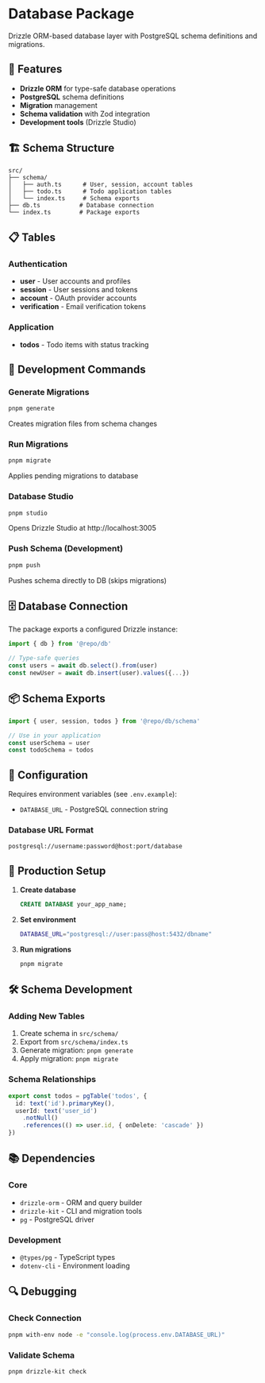 # Database Package

Drizzle ORM-based database layer with PostgreSQL schema definitions and migrations.

## 🚀 Features

- **Drizzle ORM** for type-safe database operations
- **PostgreSQL** schema definitions
- **Migration** management
- **Schema validation** with Zod integration
- **Development tools** (Drizzle Studio)

## 🏗️ Schema Structure

```
src/
├── schema/
│   ├── auth.ts      # User, session, account tables
│   ├── todo.ts      # Todo application tables  
│   └── index.ts     # Schema exports
├── db.ts           # Database connection
└── index.ts        # Package exports
```

## 📋 Tables

### Authentication
- **user** - User accounts and profiles
- **session** - User sessions and tokens
- **account** - OAuth provider accounts
- **verification** - Email verification tokens

### Application
- **todos** - Todo items with status tracking

## 🔧 Development Commands

### Generate Migrations
```bash
pnpm generate
```
Creates migration files from schema changes

### Run Migrations
```bash
pnpm migrate
```
Applies pending migrations to database

### Database Studio
```bash
pnpm studio
```
Opens Drizzle Studio at http://localhost:3005

### Push Schema (Development)
```bash
pnpm push
```
Pushes schema directly to DB (skips migrations)

## 🗄️ Database Connection

The package exports a configured Drizzle instance:

```typescript
import { db } from '@repo/db'

// Type-safe queries
const users = await db.select().from(user)
const newUser = await db.insert(user).values({...})
```

## 📦 Schema Exports

```typescript
import { user, session, todos } from '@repo/db/schema'

// Use in your application
const userSchema = user
const todoSchema = todos
```

## 🔧 Configuration

Requires environment variables (see `.env.example`):
- `DATABASE_URL` - PostgreSQL connection string

### Database URL Format
```
postgresql://username:password@host:port/database
```

## 🚀 Production Setup

1. **Create database**
   ```sql
   CREATE DATABASE your_app_name;
   ```

2. **Set environment**
   ```bash
   DATABASE_URL="postgresql://user:pass@host:5432/dbname"
   ```

3. **Run migrations**
   ```bash
   pnpm migrate
   ```

## 🛠️ Schema Development

### Adding New Tables
1. Create schema in `src/schema/`
2. Export from `src/schema/index.ts`
3. Generate migration: `pnpm generate`
4. Apply migration: `pnpm migrate`

### Schema Relationships
```typescript
export const todos = pgTable('todos', {
  id: text('id').primaryKey(),
  userId: text('user_id')
    .notNull()
    .references(() => user.id, { onDelete: 'cascade' })
})
```

## 📚 Dependencies

### Core
- `drizzle-orm` - ORM and query builder
- `drizzle-kit` - CLI and migration tools
- `pg` - PostgreSQL driver

### Development
- `@types/pg` - TypeScript types
- `dotenv-cli` - Environment loading

## 🔍 Debugging

### Check Connection
```bash
pnpm with-env node -e "console.log(process.env.DATABASE_URL)"
```

### Validate Schema
```bash
pnpm drizzle-kit check
```
